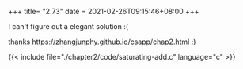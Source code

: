 +++
title= "2.73"
date = 2021-02-26T09:15:46+08:00
+++

I can't figure out a elegant solution :(

thanks https://zhangjunphy.github.io/csapp/chap2.html :)

{{< include file="./chapter2/code/saturating-add.c" language="c" >}}
